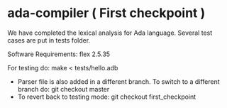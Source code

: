 ada-compiler ( First checkpoint )
=================================

We have completed the lexical analysis for Ada language.
Several test cases are put in tests folder.

Software Requirements:
flex 2.5.35

For testing do:
make < tests/hello.adb

* Parser file is also added in a different branch. To switch to a different branch do:
git checkout master
* To revert back to testing mode:
git checkout first_checkpoint
